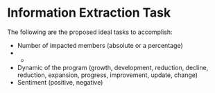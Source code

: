 # Information Extraction Task

The following are the proposed ideal tasks to accomplish: 

- Number of impacted members (absolute or a percentage)
- - 
- Dynamic of the program (growth, development, reduction, decline, reduction, expansion, progress, improvement, update, change)
- Sentiment (positive, negative)
